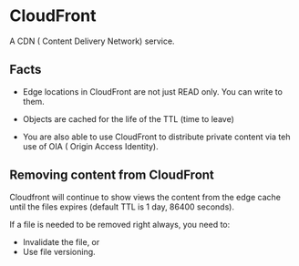 # CloudFront
A CDN ( Content Delivery Network) service.

## Facts
- Edge locations in CloudFront are not just READ only. You can write to them.
- Objects are cached for the life of the TTL (time to leave)

- You are also able to use CloudFront to distribute private content via teh use of OIA ( Origin Access Identity).

## Removing content from CloudFront
Cloudfront will continue to show views the content from the edge cache until the files expires (default TTL is 1 day, 86400 seconds).

If a file is needed to be removed right always, you need to:
- Invalidate the file, or
- Use file versioning.